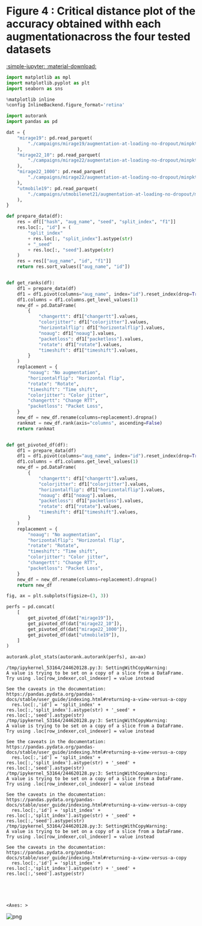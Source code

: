 # Figure 4 : Critical distance plot of the accuracy obtained withh each augmentationacross the four tested datasets


[:simple-jupyter: :material-download:](../../paper_tables_and_figures/figure4_augmentations_comparison_across_datasets/figure4_augmentations_comparison_across_datasets.ipynb)


```python
import matplotlib as mpl
import matplotlib.pyplot as plt
import seaborn as sns

%matplotlib inline
%config InlineBackend.figure_format='retina'
```


```python
import autorank
import pandas as pd
```


```python
dat = {
    "mirage19": pd.read_parquet(
        "./campaigns/mirage19/augmentation-at-loading-no-dropout/minpkts10/campaign_summary/1684958367/runsinfo_flowpic_dim_32.parquet"
    ),
    "mirage22_10": pd.read_parquet(
        "./campaigns/mirage22/augmentation-at-loading-no-dropout/minpkts10/campaign_summary/1684958367/runsinfo_flowpic_dim_32.parquet"
    ),
    "mirage22_1000": pd.read_parquet(
        "./campaigns/mirage22/augmentation-at-loading-no-dropout/minpkts1000/campaign_summary/1684958367/runsinfo_flowpic_dim_32.parquet"
    ),
    "utmobile19": pd.read_parquet(
        "./campaigns/utmobilenet21/augmentation-at-loading-no-dropout/minpkts10/campaign_summary/1684958367/runsinfo_flowpic_dim_32.parquet"
    ),
}
```


```python
def prepare_data(df):
    res = df[["hash", "aug_name", "seed", "split_index", "f1"]]
    res.loc[:, "id"] = (
        "split_index"
        + res.loc[:, "split_index"].astype(str)
        + "_seed"
        + res.loc[:, "seed"].astype(str)
    )
    res = res[["aug_name", "id", "f1"]]
    return res.sort_values(["aug_name", "id"])


def get_ranks(df):
    df1 = prepare_data(df)
    df1 = df1.pivot(columns="aug_name", index="id").reset_index(drop=True)
    df1.columns = df1.columns.get_level_values(1)
    new_df = pd.DataFrame(
        {
            "changertt": df1["changertt"].values,
            "colorjitter": df1["colorjitter"].values,
            "horizontalflip": df1["horizontalflip"].values,
            "noaug": df1["noaug"].values,
            "packetloss": df1["packetloss"].values,
            "rotate": df1["rotate"].values,
            "timeshift": df1["timeshift"].values,
        }
    )
    replacement = {
        "noaug": "No augmentation",
        "horizontalflip": "Horizontal flip",
        "rotate": "Rotate",
        "timeshift": "Time shift",
        "colorjitter": "Color jitter",
        "changertt": "Change RTT",
        "packetloss": "Packet Loss",
    }
    new_df = new_df.rename(columns=replacement).dropna()
    rankmat = new_df.rank(axis="columns", ascending=False)
    return rankmat


def get_pivoted_df(df):
    df1 = prepare_data(df)
    df1 = df1.pivot(columns="aug_name", index="id").reset_index(drop=True)
    df1.columns = df1.columns.get_level_values(1)
    new_df = pd.DataFrame(
        {
            "changertt": df1["changertt"].values,
            "colorjitter": df1["colorjitter"].values,
            "horizontalflip": df1["horizontalflip"].values,
            "noaug": df1["noaug"].values,
            "packetloss": df1["packetloss"].values,
            "rotate": df1["rotate"].values,
            "timeshift": df1["timeshift"].values,
        }
    )
    replacement = {
        "noaug": "No augmentation",
        "horizontalflip": "Horizontal flip",
        "rotate": "Rotate",
        "timeshift": "Time shift",
        "colorjitter": "Color jitter",
        "changertt": "Change RTT",
        "packetloss": "Packet Loss",
    }
    new_df = new_df.rename(columns=replacement).dropna()
    return new_df
```


```python
fig, ax = plt.subplots(figsize=(3, 3))

perfs = pd.concat(
    [
        get_pivoted_df(dat["mirage19"]),
        get_pivoted_df(dat["mirage22_10"]),
        get_pivoted_df(dat["mirage22_1000"]),
        get_pivoted_df(dat["utmobile19"]),
    ]
)

autorank.plot_stats(autorank.autorank(perfs), ax=ax)
```

    /tmp/ipykernel_53164/244620128.py:3: SettingWithCopyWarning: 
    A value is trying to be set on a copy of a slice from a DataFrame.
    Try using .loc[row_indexer,col_indexer] = value instead
    
    See the caveats in the documentation: https://pandas.pydata.org/pandas-docs/stable/user_guide/indexing.html#returning-a-view-versus-a-copy
      res.loc[:,'id'] = 'split_index' + res.loc[:,'split_index'].astype(str) + '_seed' + res.loc[:,'seed'].astype(str)
    /tmp/ipykernel_53164/244620128.py:3: SettingWithCopyWarning: 
    A value is trying to be set on a copy of a slice from a DataFrame.
    Try using .loc[row_indexer,col_indexer] = value instead
    
    See the caveats in the documentation: https://pandas.pydata.org/pandas-docs/stable/user_guide/indexing.html#returning-a-view-versus-a-copy
      res.loc[:,'id'] = 'split_index' + res.loc[:,'split_index'].astype(str) + '_seed' + res.loc[:,'seed'].astype(str)
    /tmp/ipykernel_53164/244620128.py:3: SettingWithCopyWarning: 
    A value is trying to be set on a copy of a slice from a DataFrame.
    Try using .loc[row_indexer,col_indexer] = value instead
    
    See the caveats in the documentation: https://pandas.pydata.org/pandas-docs/stable/user_guide/indexing.html#returning-a-view-versus-a-copy
      res.loc[:,'id'] = 'split_index' + res.loc[:,'split_index'].astype(str) + '_seed' + res.loc[:,'seed'].astype(str)
    /tmp/ipykernel_53164/244620128.py:3: SettingWithCopyWarning: 
    A value is trying to be set on a copy of a slice from a DataFrame.
    Try using .loc[row_indexer,col_indexer] = value instead
    
    See the caveats in the documentation: https://pandas.pydata.org/pandas-docs/stable/user_guide/indexing.html#returning-a-view-versus-a-copy
      res.loc[:,'id'] = 'split_index' + res.loc[:,'split_index'].astype(str) + '_seed' + res.loc[:,'seed'].astype(str)





    <Axes: >




    
![png](figure4_augmentations_comparison_across_datasets_critical_distance_files/figure4_augmentations_comparison_across_datasets_critical_distance_6_2.png)
    

